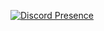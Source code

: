 [![Discord Presence](https://lanyard.cnrad.dev/api/845223135111544832)](https://discord.com/users/845223135111544832)

